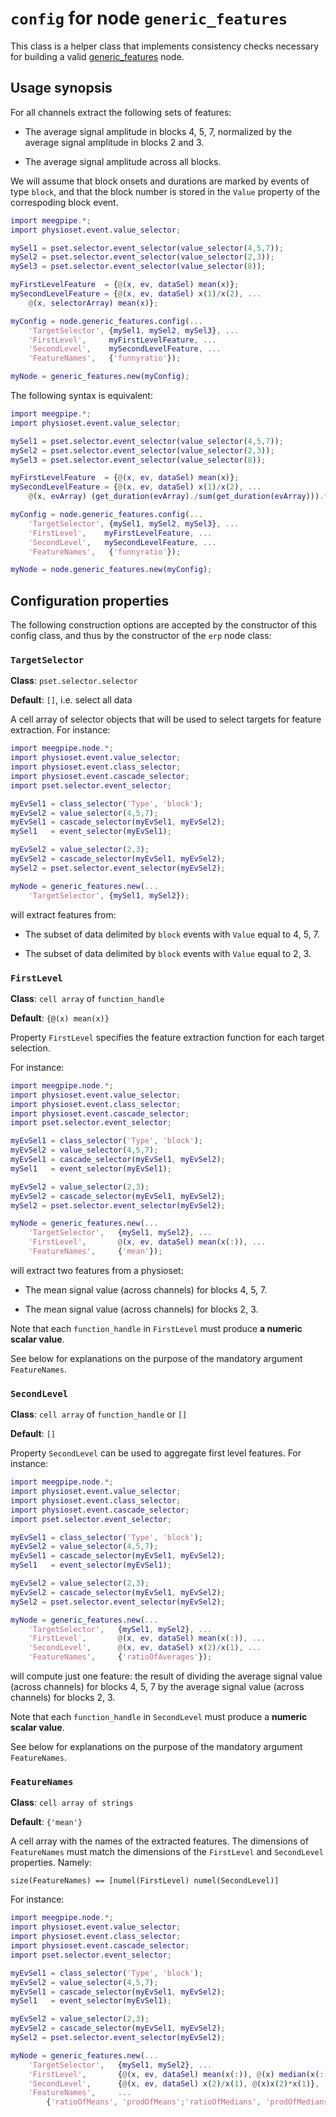 `config` for node `generic_features`
===

This class is a helper class that implements consistency checks necessary for
building a valid [generic_features][generic_features] node.

[generic_features]: ./README.md

## Usage synopsis

For all channels extract the following sets of features:

* The average signal amplitude in blocks 4, 5, 7, normalized by the average
signal amplitude in blocks 2 and 3.

* The average signal amplitude across all blocks.

We will assume that block onsets and durations are marked by events of 
type `block`, and that the block number is stored in the `Value` property
of the correspoding block event.


````matlab
import meegpipe.*;
import physioset.event.value_selector;

mySel1 = pset.selector.event_selector(value_selector(4,5,7));
mySel2 = pset.selector.event_selector(value_selector(2,3));
mySel3 = pset.selector.event_selector(value_selector(8));

myFirstLevelFeature  = {@(x, ev, dataSel) mean(x)};
mySecondLevelFeature = {@(x, ev, dataSel) x(1)/x(2), ...
    @(x, selectorArray) mean(x)};

myConfig = node.generic_features.config(...
    'TargetSelector', {mySel1, mySel2, mySel3}, ...
    'FirstLevel',     myFirstLevelFeature, ...
    'SecondLevel',    mySecondLevelFeature, ...
    'FeatureNames',   {'funnyratio'});

myNode = generic_features.new(myConfig);
````

The following syntax is equivalent:


````matlab
import meegpipe.*;
import physioset.event.value_selector;

mySel1 = pset.selector.event_selector(value_selector(4,5,7));
mySel2 = pset.selector.event_selector(value_selector(2,3));
mySel3 = pset.selector.event_selector(value_selector(8));

myFirstLevelFeature  = {@(x, ev, dataSel) mean(x)};
mySecondLevelFeature = {@(x, ev, dataSel) x(1)/x(2), ...
    @(x, evArray) (get_duration(evArray)./sum(get_duration(evArray))).*x};

myConfig = node.generic_features.config(...
    'TargetSelector', {mySel1, mySel2, mySel3}, ...
    'FirstLevel',    myFirstLevelFeature, ...
    'SecondLevel',   mySecondLevelFeature, ...
    'FeatureNames',   {'funnyratio'});

myNode = node.generic_features.new(myConfig);
````


## Configuration properties


The following construction options are accepted by the constructor of
this config class, and thus by the constructor of the `erp` node class:


### `TargetSelector`

__Class__: `pset.selector.selector`

__Default__: `[]`, i.e. select all data

A cell array of selector objects that will be used to select targets for 
feature extraction. For instance:

````matlab
import meegpipe.node.*;
import physioset.event.value_selector;
import physioset.event.class_selector;
import physioset.event.cascade_selector;
import pset.selector.event_selector;

myEvSel1 = class_selector('Type', 'block');
myEvSel2 = value_selector(4,5,7);
myEvSel1 = cascade_selector(myEvSel1, myEvSel2);
mySel1   = event_selector(myEvSel1);

myEvSel2 = value_selector(2,3);
myEvSel2 = cascade_selector(myEvSel1, myEvSel2);
mySel2 = pset.selector.event_selector(myEvSel2); 

myNode = generic_features.new(...
    'TargetSelector', {mySel1, mySel2});
````

will extract features from:

* The subset of data delimited by `block` events with `Value` equal to 
4, 5, 7.

* The subset of data delimited by `block` events with `Value` equal to 
2, 3.



### `FirstLevel`

__Class__: `cell array` of `function_handle`

__Default__: `{@(x) mean(x)}`


Property `FirstLevel` specifies the feature extraction function for each 
target selection.

For instance:

````matlab
import meegpipe.node.*;
import physioset.event.value_selector;
import physioset.event.class_selector;
import physioset.event.cascade_selector;
import pset.selector.event_selector;

myEvSel1 = class_selector('Type', 'block');
myEvSel2 = value_selector(4,5,7);
myEvSel1 = cascade_selector(myEvSel1, myEvSel2);
mySel1   = event_selector(myEvSel1);

myEvSel2 = value_selector(2,3);
myEvSel2 = cascade_selector(myEvSel1, myEvSel2);
mySel2 = pset.selector.event_selector(myEvSel2); 

myNode = generic_features.new(...
    'TargetSelector',   {mySel1, mySel2}, ...
    'FirstLevel',       @(x, ev, dataSel) mean(x(:)), ...
    'FeatureNames',     {'mean'});
````

will extract two features from a physioset:

* The mean signal value (across channels) for blocks 4, 5, 7.

* The mean signal value (across channels) for blocks 2, 3.

Note that each `function_handle` in `FirstLevel` must produce 
__a numeric scalar value__. 

See below for explanations on the purpose of the mandatory argument 
`FeatureNames`. 


### `SecondLevel` 

__Class__: `cell array` of `function_handle` or `[]`

__Default__: `[]`

Property `SecondLevel` can be used to aggregate first level features. For
instance:

````matlab
import meegpipe.node.*;
import physioset.event.value_selector;
import physioset.event.class_selector;
import physioset.event.cascade_selector;
import pset.selector.event_selector;

myEvSel1 = class_selector('Type', 'block');
myEvSel2 = value_selector(4,5,7);
myEvSel1 = cascade_selector(myEvSel1, myEvSel2);
mySel1   = event_selector(myEvSel1);

myEvSel2 = value_selector(2,3);
myEvSel2 = cascade_selector(myEvSel1, myEvSel2);
mySel2 = pset.selector.event_selector(myEvSel2); 

myNode = generic_features.new(...
    'TargetSelector',   {mySel1, mySel2}, ...
    'FirstLevel',       @(x, ev, dataSel) mean(x(:)), ...
    'SecondLevel',      @(x, ev, dataSel) x(2)/x(1), ...
    'FeatureNames',     {'ratioOfAverages'});
````

will compute just one feature: the result of dividing the average signal 
value (across channels) for blocks 4, 5, 7 by the average signal value 
(across channels) for blocks 2, 3.


Note that each `function_handle` in `SecondLevel` must produce a 
__numeric scalar value__.

See below for explanations on the purpose of the mandatory argument 
`FeatureNames`. 


### `FeatureNames`

__Class__: `cell array of strings`

__Default__: `{'mean'}`


A cell array with the names of the extracted features. The dimensions of 
`FeatureNames` must match the dimensions of the `FirstLevel` and 
`SecondLevel` properties. Namely:

````
size(FeatureNames) == [numel(FirstLevel) numel(SecondLevel)]
````

For instance:

````matlab
import meegpipe.node.*;
import physioset.event.value_selector;
import physioset.event.class_selector;
import physioset.event.cascade_selector;
import pset.selector.event_selector;

myEvSel1 = class_selector('Type', 'block');
myEvSel2 = value_selector(4,5,7);
myEvSel1 = cascade_selector(myEvSel1, myEvSel2);
mySel1   = event_selector(myEvSel1);

myEvSel2 = value_selector(2,3);
myEvSel2 = cascade_selector(myEvSel1, myEvSel2);
mySel2 = pset.selector.event_selector(myEvSel2); 

myNode = generic_features.new(...
    'TargetSelector',   {mySel1, mySel2}, ...
    'FirstLevel',       {@(x, ev, dataSel) mean(x(:)), @(x) median(x(:))}, ...
    'SecondLevel',      {@(x, ev, dataSel) x(2)/x(1), @(x)x(2)*x(1)}, ...
    'FeatureNames',     ...
        {'ratioOfMeans', 'prodOfMeans';'ratioOfMedians', 'prodOfMedians'});
````
